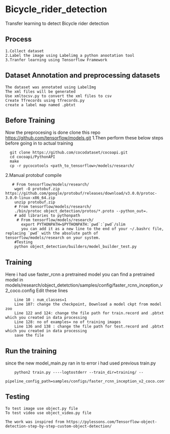 # Bicycle_rider_detection
Transfer learning to detect Bicycle rider detection


## Process
    1.Collect dataset
    2.Label the image using Labelimg a python anootation tool
    3.Tranfer learning using Tensorflow Framework
    
## Dataset Annotation and preprocessing datasets
    The dataset was annotated using LabelImg
    The xml files will be generated
    Use xmltocsv.py to convert the xml files to csv
    Create Tfrecords using tfrecords.py
    create a label map named .pbtxt
    
 ## Before Training
   Now the preprocesing is done 
  clone this repo https://github.com/tensorflow/models.git
  1.Then perform these below steps before going in to actual training
      
      git clone https://github.com/cocodataset/cocoapi.git
      cd cocoapi/PythonAPI
      make
      cp -r pycocotools <path_to_tensorflow>/models/research/
   2.Manual protobuf compile
       
       # From tensorflow/models/research/
        wget -O protobuf.zip https://github.com/google/protobuf/releases/download/v3.0.0/protoc-3.0.0-linux-x86_64.zip
        unzip protobuf.zip
        # From tensorflow/models/research/
        ./bin/protoc object_detection/protos/*.proto --python_out=.
        # add libraries to pythonpath
         # From tensorflow/models/research/
           export PYTHONPATH=$PYTHONPATH:`pwd`:`pwd`/slim
           you can add it as a new line to the end of your ~/.bashrc file, replacing `pwd` with the absolute path of                      tensorflow/models/research on your system.
        #Testing
        python object_detection/builders/model_builder_test.py
  ## Training      
   Here i had use faster_rcnn a pretrained model
   you can find a pretrained model in                      
   models/research/object_detetction/samples/config/faster_rcnn_inception_v2_coco.config
   Edit these lines
        
        Line 10 : num_classes=1
        Line 107: change the checkpoint, Download a model ckpt from model zoo
        Line 122 and 124: change the file path for train.record and .pbtxt which you created in data processing
        Line 128: no of examples= no of training images 
        Line 136 and 138 : change the file path for test.record and .pbtxt which you created in data processing
        save the file 
  ## Run the training
since the new model_main.py ran in to error i had used previous train.py
       
        python2 train.py ----logtostderr --train_dir=training/ --
        pipeline_config_path=samples/configs/faster_rcnn_inception_v2_coco.config
        
 ## Testing
    To test image use object.py file
    To test video use object_video.py file 
        
    The work was inspired from https://pylessons.com/Tensorflow-object-detection-step-by-step-custom-object-detection/      
